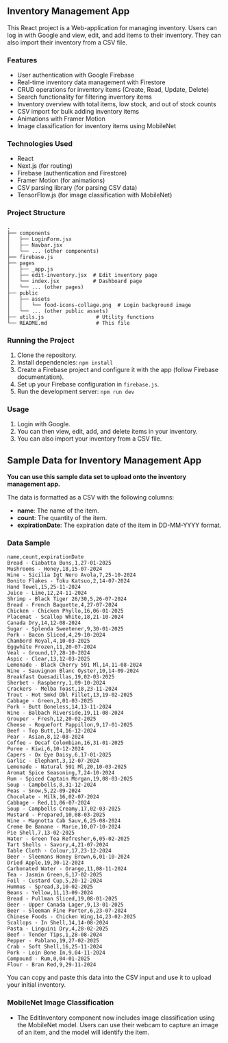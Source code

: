 ## Inventory Management App

This React project is a Web-application for managing inventory. Users can log in with Google and view, edit, and add items to their inventory. They can also import their inventory from a CSV file.

### Features

* User authentication with Google Firebase
* Real-time inventory data management with Firestore
* CRUD operations for inventory items (Create, Read, Update, Delete)
* Search functionality for filtering inventory items
* Inventory overview with total items, low stock, and out of stock counts
* CSV import for bulk adding inventory items
* Animations with Framer Motion
* Image classification for inventory items using MobileNet

### Technologies Used

* React
* Next.js (for routing)
* Firebase (authentication and Firestore)
* Framer Motion (for animations)
* CSV parsing library (for parsing CSV data)
* TensorFlow.js (for image classification with MobileNet)

### Project Structure

```
.
├── components
│   ├── LoginForm.jsx
│   ├── Navbar.jsx
│   └── ... (other components)
├── firebase.js
├── pages
│   ├── _app.js
│   ├── edit-inventory.jsx  # Edit inventory page
│   └── index.jsx           # Dashboard page
│   └── ... (other pages)
├── public
│   ├── assets
│   │   └── food-icons-collage.png  # Login background image
│   └── ... (other public assets)
├── utils.js                 # Utility functions
└── README.md                # This file
```

### Running the Project

1. Clone the repository.
2. Install dependencies: `npm install`
3. Create a Firebase project and configure it with the app (follow Firebase documentation).
4. Set up your Firebase configuration in `firebase.js`.
5. Run the development server: `npm run dev`

### Usage

1. Login with Google.
2. You can then view, edit, add, and delete items in your inventory.
3. You can also import your inventory from a CSV file.


## Sample Data for Inventory Management App

**You can use this sample data set to upload onto the inventory management app.**

The data is formatted as a CSV with the following columns:

* **name**: The name of the item.
* **count**: The quantity of the item.
* **expirationDate**: The expiration date of the item in DD-MM-YYYY format.


### Data Sample

```
name,count,expirationDate
Bread - Ciabatta Buns,1,27-01-2025
Mushrooms - Honey,18,15-07-2024
Wine - Sicilia Igt Nero Avola,7,25-10-2024
Bonito Flakes - Toku Katsuo,2,14-07-2024
Hand Towel,15,25-11-2024
Juice - Lime,12,24-11-2024
Shrimp - Black Tiger 26/30,5,26-07-2024
Bread - French Baquette,4,27-07-2024
Chicken - Chicken Phyllo,16,06-01-2025
Placemat - Scallop White,18,21-10-2024
Canada Dry,14,12-08-2024
Sugar - Splenda Sweetener,9,30-01-2025
Pork - Bacon Sliced,4,29-10-2024
Chambord Royal,4,10-03-2025
Eggwhite Frozen,11,20-07-2024
Veal - Ground,17,28-10-2024
Aspic - Clear,13,12-03-2025
Lemonade - Black Cherry 591 Ml,14,11-08-2024
Wine - Sauvignon Blanc Oyster,10,14-09-2024
Breakfast Quesadillas,19,02-03-2025
Sherbet - Raspberry,1,09-10-2024
Crackers - Melba Toast,18,23-11-2024
Trout - Hot Smkd Dbl Fillet,13,19-02-2025
Cabbage - Green,3,01-03-2025
Pork - Butt Boneless,14,13-11-2024
Wine - Balbach Riverside,19,11-08-2024
Grouper - Fresh,12,20-02-2025
Cheese - Roquefort Pappillon,9,17-01-2025
Beef - Top Butt,14,16-12-2024
Pear - Asian,8,12-08-2024
Coffee - Decaf Colombian,16,31-01-2025
Puree - Kiwi,6,10-12-2024
Capers - Ox Eye Daisy,6,17-01-2025
Garlic - Elephant,3,12-07-2024
Lemonade - Natural 591 Ml,20,10-03-2025
Aromat Spice Seasoning,7,24-10-2024
Rum - Spiced Captain Morgan,19,08-03-2025
Soup - Campbells,8,31-12-2024
Peas - Snow,5,22-09-2024
Chocolate - Milk,16,02-07-2024
Cabbage - Red,11,06-07-2024
Soup - Campbells Creamy,17,02-03-2025
Mustard - Prepared,10,08-03-2025
Wine - Magnotta Cab Sauv,6,25-08-2024
Creme De Banane - Marie,10,07-10-2024
Pie Shell,7,13-02-2025
Water - Green Tea Refresher,6,05-02-2025
Tart Shells - Savory,4,21-07-2024
Table Cloth - Colour,17,23-12-2024
Beer - Sleemans Honey Brown,6,01-10-2024
Dried Apple,19,30-12-2024
Carbonated Water - Orange,11,08-11-2024
Tea - Jasmin Green,6,17-02-2025
Foil - Custard Cup,5,20-12-2024
Hummus - Spread,3,10-02-2025
Beans - Yellow,11,13-09-2024
Bread - Pullman Sliced,19,08-01-2025
Beer - Upper Canada Lager,9,13-01-2025
Beer - Sleeman Fine Porter,6,23-07-2024
Chinese Foods - Chicken Wing,14,23-02-2025
Scallops - In Shell,14,14-08-2024
Pasta - Linguini Dry,4,28-02-2025
Beef - Tender Tips,1,28-08-2024
Pepper - Pablano,19,27-02-2025
Crab - Soft Shell,16,25-11-2024
Pork - Loin Bone In,9,04-11-2024
Compound - Rum,0,04-01-2025
Flour - Bran Red,9,29-11-2024
```


You can copy and paste this data into the CSV input and use it to upload your initial inventory.


### MobileNet Image Classification

* The EditInventory component now includes image classification using the MobileNet model. Users can use their webcam to capture an image of an item, and the model will identify the item.


